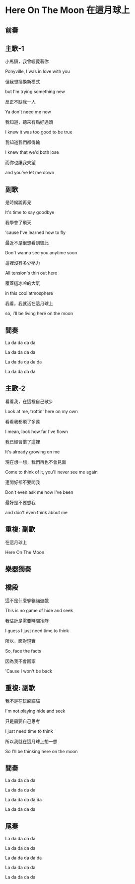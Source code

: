 # Here On The Moon 在這月球上

## 前奏

## 主歌-1

小馬鎮，我曾經愛著你

Ponyville, I was in love with you



但我想換換新模式

but I'm trying something new



反正不缺我一人

Ya don't need me now



我知道，聽來有點好過頭

I knew it was too good to be true



我知道我們都得輸

I knew that we'd both lose



而你也讓我失望

and you've let me down

## 副歌

是時候說再見

It's time to say goodbye



我學會了飛天

'cause I've learned how to fly



最近不是很想看到彼此

Don't wanna see you anytime soon



這裡沒有多少壓力

All tension's thin out here



覆蓋這冰冷的大氣

in this cool atmosphere



我看，我就活在這月球上

so, I'll be living here on the moon

## 間奏

La da da da da

La da da da da

La da da da da da

La da da da da

## 主歌-2

看看我，在這裡自己散步

Look at me, trottin' here on my own



看看我都飛了多遠

I mean, look how far I've flown



我已經習慣了這裡

It's already growing on me



現在想一想，我們再也不會見面

Come to think of it, you'll never see me again



連問好都不要問我

Don't even ask me how I've been



最好是不要想我

and don't even think about me

## 重複: 副歌

在這月球上

Here On The Moon

## 樂器獨奏

## 橋段

這不是什麼躲貓貓遊戲

This is no game of hide and seek



我估計是需要時間冷靜

I guess I just need time to think



所以，面對現實

So, face the facts



因為我不會回家

'Cause I won't be back

## 重複: 副歌

我不是在玩躲貓貓

I'm not playing hide and seek



只是需要自己思考

I just need time to think



所以我就在這月球上想一想

So I'll be thinking here on the moon

## 間奏

La da da da da

La da da da da

La da da da da da

La da da da da

## 尾奏

La da da da da

La da da da da

La da da da da da

La da da da da

La da da da da

